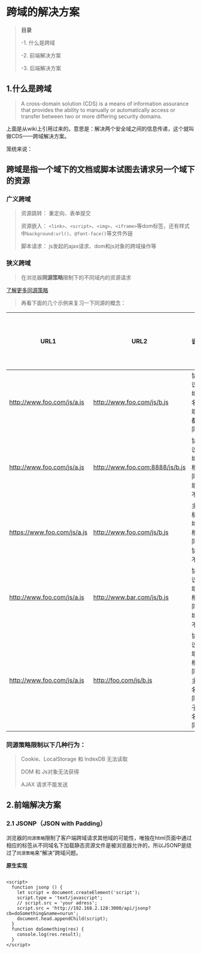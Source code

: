 
跨域的解决方案
=======

>**目录**
>
>-1. 什么是跨域
>
>-2. 前端解决方案
>
>-3. 后端解决方案

## **1.什么是跨域**

> A cross-domain solution (CDS) is a means of information assurance that provides the ability to manually or automatically access or transfer between two or more differing security domains.

上面是从wiki上引用过来的。意思是：解决两个安全域之间的信息传递，这个就叫做CDS——跨域解决方案。

笼统来说：

**跨域是指一个域下的文档或脚本试图去请求另一个域下的资源**
--------

### **广义跨域**

> 资源跳转： 重定向、表单提交
>
> 资源嵌入： ```<link>```、```<script>```、```<img>```、```<iframe>```等dom标签，还有样式中```background:url()```、```@font-face()```等文件外链
>
> 脚本请求： js发起的ajax请求、dom和js对象的跨域操作等

### **狭义跨域**

> 在浏览器**同源策略**限制下的不同域内的资源请求

<a href="https://github.com/thedb/share/blob/master/JSON%26JSONP.md">了解更多同源策略</a>

> 再看下面的几个示例来复习一下同源的概念：
>
<table>
<thead>
<tr><th>URL1</th><th>URL2</th><th>说明</th><th>是否允许通信</th></tr>
</thead>
<tbody>
<tr>
<td><a href="http://www.foo.com/js/a.js" target="_blank">http://www.foo.com/js/a.js</a></td>
<td><a href="http://www.foo.com/js/b.js" target="_blank">http://www.foo.com/js/b.js</a></td>
<td>协议、域名、端口都相同</td>
<td>允许</td>
</tr>
<tr>
<td><a href="http://www.foo.com/js/a.js" target="_blank">http://www.foo.com/js/a.js</a></td>
<td><a href="http://www.foo.com:8888/js/b.js" target="_blank">http://www.foo.com:8888/js/b.js</a></td>
<td>协议、域名相同，端口不同</td>
<td>不允许</td>
</tr>
<tr>
<td><a href="https://www.foo.com/js/a.js" target="_blank">https://www.foo.com/js/a.js</a></td>
<td><a href="http://www.foo.com/js/b.js" target="_blank">http://www.foo.com/js/b.js</a></td>
<td>主机、域名相同，协议不同</td>
<td>不允许</td>
</tr>
<tr>
<td><a href="http://www.foo.com/js/a.js" target="_blank">http://www.foo.com/js/a.js</a></td>
<td><a href="http://www.bar.com/js/b.js" target="_blank">http://www.bar.com/js/b.js</a></td>
<td>协议、端口相同，域名不同</td>
<td>不允许</td>
</tr>
<tr>
<td><a href="http://www.foo.com/js/a.js" target="_blank">http://www.foo.com/js/a.js</a></td>
<td><a href="http://foo.com/js/b.js" target="_blank">http://foo.com/js/b.js</a></td>
<td>协议、端口相同，主域名相同，子域名不同</td>
<td>不允许</td>
</tr>
</tbody>
</table>

### **同源策略限制以下几种行为：**

> Cookie、LocalStorage 和 IndexDB 无法读取
>
> DOM 和 Js对象无法获得
>
> AJAX 请求不能发送

## **2.前端解决方案**

### **2.1 JSONP（JSON with Padding）**

浏览器的```同源策略```限制了客户端跨域请求其他域的可能性，唯独在html页面中通过相应的标签从不同域名下加载静态资源文件是被浏览器允许的，所以JSONP是绕过了```同源策略```来“解决”跨域问题。

**原生实现**

```

<script>
  function jsonp () {
    let script = document.createElement('script');
    script.type = 'text/javascript';
    // script.src = 'your adress';
    script.src = 'http://192.168.2.128:3000/api/jsonp?cb=doSomething&name=nurun';
    document.head.appendChild(script);
  }
  function doSomething(res) {
    console.log(res.result);
  }
</script>

```
